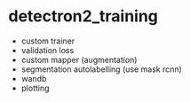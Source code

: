 # detectron2_training

- custom trainer
- validation loss
- custom mapper (augmentation)
- segmentation autolabelling (use mask rcnn)
- wandb
- plotting
